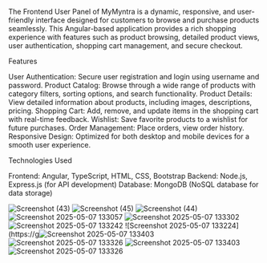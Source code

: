 The Frontend User Panel of MyMyntra is a dynamic, responsive, and user-friendly interface designed for customers to browse and purchase products seamlessly. This Angular-based application provides a rich shopping experience with features such as product browsing, detailed product views, user authentication, shopping cart management, and secure checkout.

Features


User Authentication: Secure user registration and login using username and password.
Product Catalog: Browse through a wide range of products with category filters, sorting options, and search functionality.
Product Details: View detailed information about products, including images, descriptions, pricing.
Shopping Cart: Add, remove, and update items in the shopping cart with real-time feedback.
Wishlist: Save favorite products to a wishlist for future purchases.
Order Management: Place orders, view order history.
Responsive Design: Optimized for both desktop and mobile devices for a smooth user experience.

Technologies Used


Frontend: Angular, TypeScript, HTML, CSS, Bootstrap
Backend: Node.js, Express.js (for API development)
Database: MongoDB (NoSQL database for data storage)



![Screenshot (43)](https://github.com/user-attachments/assets/23d8b852-7678-4622-beec-001538e77ffc)
![Screenshot (45)](https://github.com/user-attachments/assets/74a90963-1065-4175-90d1-fdbec367ed8a)
![Screenshot (44)](https://github.com/user-attachments/assets/5573f983-e4ae-41c8-9b47-4dfcab8c5288)
![Screenshot 2025-05-07 133057](https://github.com/user-attachments/assets/181ad4bf-a879-465b-94d8-45721edf90ed)
![Screenshot 2025-05-07 133302](https://github.com/user-attachments/assets/9fc107a2-c95a-4a8c-9aa2-62224d7622ce)
![Screenshot 2025-05-07 133242](https://github.com/user-attachments/assets/6c7e88d1-e090-40cd-91d0-ceb964f0ffb9)
![Screenshot 2025-05-07 133224](https://g![Screenshot 2025-05-07 133403](https://github.com/user-attachments/assets/fd0837a0-5fb4-49d5-869b-8b0519aa825b)
![Screenshot 2025-05-07 133326](https://github.com/user-attachments/assets/61e18d20-01a3-4d58-ac95-1e99422ce865)
![Screenshot 2025-05-07 133403](https://github.com/user-attachments/assets/332f4a28-a59e-4818-8878-3a1c71d58409)
![Screenshot 2025-05-07 133326](https://github.com/user-attachments/assets/99a86465-cb18-43c8-beea-4818e395317d)

